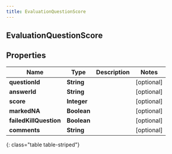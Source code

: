 ```yaml
---
title: EvaluationQuestionScore
---
```

## EvaluationQuestionScore


## Properties

| Name | Type | Description | Notes |
| ------------ | ------------- | ------------- | ------------- |
| **questionId** | **String** |  |  [optional] |
| **answerId** | **String** |  |  [optional] |
| **score** | **Integer** |  |  [optional] |
| **markedNA** | **Boolean** |  |  [optional] |
| **failedKillQuestion** | **Boolean** |  |  [optional] |
| **comments** | **String** |  |  [optional] |
{: class="table table-striped"}



